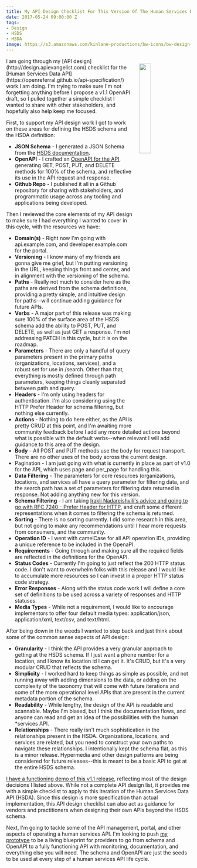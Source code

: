 ```yaml
---
title: My API Design Checklist For This Version Of The Human Services Data API
date: 2017-05-24 09:00:00 Z
tags:
- Design
- HSDS
- HSDA
image: https://s3.amazonaws.com/kinlane-productions/bw-icons/bw-design-checklist.png
---
```


<p><img src="https://s3.amazonaws.com/kinlane-productions/bw-icons/bw-design-checklist.png" align="right" width="25%" style="padding: 15px;" /></p>I am going through my [API design](http://design.apievangelist.com) checklist for the [Human Services Data API](https://openreferral.github.io/api-specification/) work I am doing. I'm trying to make sure I'm not forgetting anything before I propose a v1.1 OpenAPI draft, so I pulled together a simple checklist I wanted to share with other stakeholders, and hopefully also help keep me focused.

First, to support my API design work I got to work on these areas for defining the HSDS schema and the HSDA definition:

* **JSON Schema** - I generated a JSON Schema from the [HSDS documentation](https://openreferral.readthedocs.io/en/latest/reference/#objects-and-fields). 
* **OpenAPI** - I crafted an [OpenAPI for the API](https://openreferral.github.io/api-specification/definition/yaml/), generating GET, POST, PUT, and DELETE methods for 100% of the schema, and reflective its use in the API request and response.
* **Github Repo** - I published it all in a Github repository for sharing with stakeholders, and programmatic usage across any tooling and applications being developed.

Then I reviewed the core elements of my API design to make sure I had everything I wanted to cover in this cycle, with the resources we have:

* **Domain(s)** - Right now I'm going with api.example.com, and developer.example.com for the portal.
* **Versioning** - I know many of my friends are gonna give me grief, but I'm putting versioning in the URL, keeping things front and center, and in alignment with the versioning of the schema.
* **Paths** - Really not much to consider here as the paths are derived from the schema definitions, providing a pretty simple, and intuitive design for paths--will continue adding guidance for future APIs.
* **Verbs** - A major part of this release was making sure 100% of the surface area of the HSDS schema add the ability to POST, PUT, and DELETE, as well as just GET a response. I'm not addressing PATCH in this cycle, but it is on the roadmap.
* **Parameters** - There are only a handful of query parameters present in the primary paths (organizations, locations, services), and a robust set for use in /search. Other than that, everything is mostly defined through path parameters, keeping things cleanly separated between path and query.
* **Headers** - I'm only using headers for authentication. I'm also considering using the HTTP Prefer Header for schema filtering, but nothing else currently.  
* **Actions** - Nothing to do here either, as the API is pretty CRUD at this point, and I'm awaiting more community feedback before I add any more detailed actions beyond what is possible with the default verbs--when relevant I will add guidance to this area of the design.
* **Body** - All POST and PUT methods use the body for request transport. There are no other uses of the body across the current design.
* Pagination - I am just going with what is currently in place as part of v1.0 for the API, which uses page and per_page for handling this.
* **Data Filtering** - The parameters for core resources (organizations, locations, and services all have a query parameter for filtering data, and the search path has a set of parameters for filtering data returned in response. Not adding anything new for this version.
* **Schema Filtering** - I am taking [Irakli Nadareishvili's advice and going to go with  RFC 7240 - Prefer Header for HTTP](http://www.freshblurbs.com/blog/2015/06/25/api-representations-prefer.html), and craft some different representations when it comes to filtering the schema is returned.
* **Sorting** - There is no sorting currently. I did some research in this area, but not going to make any recommendations until I hear more requests from consumers, and the community.
* **Operation ID** - I went with camelCase for all API operation IDs, providing a unique reference to be included in the OpenaPI.
* **Requirements** - Going through and making sure all the required fields are reflected in the definitions for the OpenAPI.
* **Status Codes** - Currently I'm going to just reflect the 200 HTTP status code. I don't want to overwhelm folks with this release and I would like to accumulate more resources so I can invest in a proper HTTP status code strategy.
* **Error Responses** - Along with the status code work I will define a core set of definitions to be used across a variety of responses and HTTP statuses.
* **Media Types** - While not a requirement, I would like to encourage implementors to offer four default media types: application/json, application/xml, text/csv, and text/html.

After being down in the weeds I wanted to step back and just think about some of the common sense aspects of API design:

* **Granularity** - I think the API provides a very granular approach to getting at the HSDS schema. If I just want a phone number for a location, and I know its location id I can get it. It's CRUD, but it's a very modular CRUD that reflects the schema.
* **Simplicity** - I worked hard to keep things as simple as possible, and not running away with adding dimensions to the data, or adding on the complexity of the taxonomy that will come with future iterations and some of the more operational level APIs that are present in the current metadata portion of the schema.
* **Readability** - While lengthy, the design of the API is readable and scannable. Maybe I'm biased, but I think the documentation flows, and anyone can read and get an idea of the possibilities with the human *services API.
* **Relationships** - There really isn't much sophistication in the relationships present in the HSDA. Organizations, locations, and services are related, but you need to construct your own paths to navigate these relationships. I intentionally kept the schema flat, as this is a minor release. Hypermedia and other design patterns are being considered for future releases--this is meant to be a basic API to get at the entire HSDS schema.

[I have a functioning demo of this v1.1 release](http://developer.open.referral.adopta.agency/documentation/), reflecting most of the design decisions I listed above. While not a complete API design list, it provides me with a simple checklist to apply to this iteration of the Human Services Data API (HSDA). Since this design is more specification than actual implementation, this API design checklist can also act as guidance for vendors and practitioners when designing their own APIs beyond the HSDS schema.

Next, I'm going to tackle some of the API management, portal, and other aspects of operating a human services API. I'm looking to push [my prototype](http://developer.open.referral.adopta.agency/documentation/) to be a living blueprint for providers to go from schema and OpenAPI to a fully functioning API with monitoring, documentation, and everything else you will need. The schema and OpenAPI are just the seeds to be used at every step of a human services API life cycle.